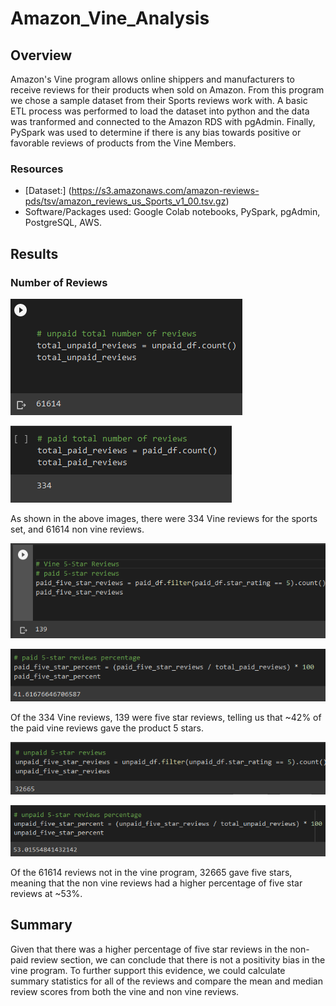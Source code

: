 # Amazon_Vine_Analysis

## Overview

Amazon's Vine program allows online shippers and manufacturers to receive reviews for their products when sold on Amazon. From this program we chose a sample dataset from their Sports reviews work with. A basic ETL process was performed to load the dataset into python and the data was tranformed and connected to the Amazon RDS with pgAdmin. Finally, PySpark was used to determine if there is any bias towards positive or favorable reviews of products from the Vine Members.

### Resources
* [Dataset:] (https://s3.amazonaws.com/amazon-reviews-pds/tsv/amazon_reviews_us_Sports_v1_00.tsv.gz)
* Software/Packages used: Google Colab notebooks, PySpark, pgAdmin, PostgreSQL, AWS. 

## Results

### Number of Reviews

![total nonvine reviews](/Resources/total_unpaid_reviews.png)

![total vine reivews](/Resources/total_paid_reviews.png)

As shown in the above images, there were 334 Vine reviews for the sports set, and 61614 non vine reviews.

![vine 5star](/Resources/vine_five_star.png)

![vine 5star percent](/Resources/paid_fivestar_percent.png)

Of the 334 Vine reviews, 139 were five star reviews, telling us that ~42% of the paid vine reviews gave the product 5 stars.

![unpaid 5star](/Resources/unpaid_fivestar.png)

![unpaid 5star percent](/Resources/unpaid_fivestar_percent.png)

Of the 61614 reviews not in the vine program, 32665 gave five stars, meaning that the non vine reviews had a higher percentage of five star reviews at ~53%.

## Summary

Given that there was a higher percentage of five star reviews in the non-paid review section, we can conclude that there is not a positivity bias in the vine program. To further support this evidence, we could calculate summary statistics for all of the reviews and compare the mean and median review scores from both the vine and non vine reviews.  